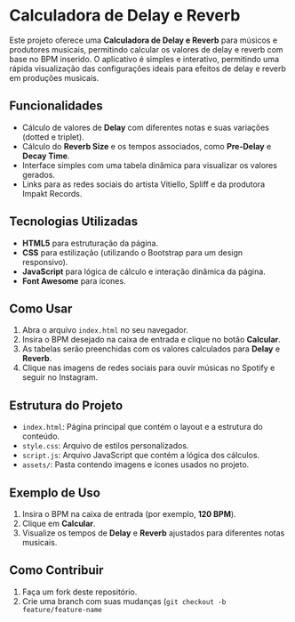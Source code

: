 # Calculadora de Delay e Reverb

Este projeto oferece uma **Calculadora de Delay e Reverb** para músicos e produtores musicais, permitindo calcular os valores de delay e reverb com base no BPM inserido. O aplicativo é simples e interativo, permitindo uma rápida visualização das configurações ideais para efeitos de delay e reverb em produções musicais.

## Funcionalidades

- Cálculo de valores de **Delay** com diferentes notas e suas variações (dotted e triplet).
- Cálculo do **Reverb Size** e os tempos associados, como **Pre-Delay** e **Decay Time**.
- Interface simples com uma tabela dinâmica para visualizar os valores gerados.
- Links para as redes sociais do artista Vitiello, Spliff e da produtora Impakt Records.

## Tecnologias Utilizadas

- **HTML5** para estruturação da página.
- **CSS** para estilização (utilizando o Bootstrap para um design responsivo).
- **JavaScript** para lógica de cálculo e interação dinâmica da página.
- **Font Awesome** para ícones.

## Como Usar

1. Abra o arquivo `index.html` no seu navegador.
2. Insira o BPM desejado na caixa de entrada e clique no botão **Calcular**.
3. As tabelas serão preenchidas com os valores calculados para **Delay** e **Reverb**.
4. Clique nas imagens de redes sociais para ouvir músicas no Spotify e seguir no Instagram.

## Estrutura do Projeto

- `index.html`: Página principal que contém o layout e a estrutura do conteúdo.
- `style.css`: Arquivo de estilos personalizados.
- `script.js`: Arquivo JavaScript que contém a lógica dos cálculos.
- `assets/`: Pasta contendo imagens e ícones usados no projeto.

## Exemplo de Uso

1. Insira o BPM na caixa de entrada (por exemplo, **120 BPM**).
2. Clique em **Calcular**.
3. Visualize os tempos de **Delay** e **Reverb** ajustados para diferentes notas musicais.

## Como Contribuir

1. Faça um fork deste repositório.
2. Crie uma branch com suas mudanças (`git checkout -b feature/feature-name`
